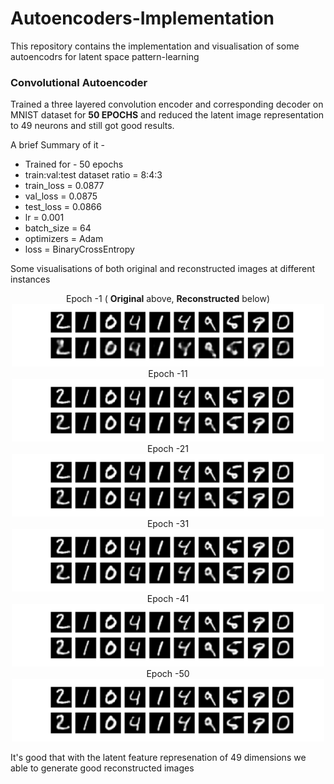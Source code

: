 # Autoencoders-Implementation
This repository contains the implementation and visualisation of some autoencodrs for latent space pattern-learning

### **Convolutional Autoencoder**

Trained a three layered convolution encoder and corresponding decoder on MNIST dataset for **50 EPOCHS** and reduced the latent image representation to 49 neurons and still got good results.

A brief Summary of it -
 - Trained for - 50 epochs
 - train:val:test dataset ratio = 8:4:3
 - train_loss = 0.0877
 - val_loss = 0.0875
 - test_loss = 0.0866
 - lr = 0.001
 - batch_size = 64
 - optimizers = Adam
 - loss = BinaryCrossEntropy

Some visualisations of both original and reconstructed images at different instances

<p align = 'center'>
Epoch -1 ( <b>Original</b> above, <b>Reconstructed</b> below)<br>
 <img  width="500" height="100" src="Images_folder/imagesepochs1.png"><br>
Epoch -11<br>
 <img  width="500" height="100" src="Images_folder/imagesepochs11.png"><br>
Epoch -21<br>
 <img  width="500" height="100" src="Images_folder/imagesepochs21.png"><br>
Epoch -31<br>
 <img  width="500" height="100" src="Images_folder/imagesepochs31.png"><br>
Epoch -41<br>
 <img  width="500" height="100" src="Images_folder/imagesepochs41.png"><br> 
Epoch -50<br>
 <img  width="500" height="100" src="Images_folder/imagesepochs41.png"><br>
</p>

It's good that with the latent feature represenation of 49 dimensions we able to generate good reconstructed images


